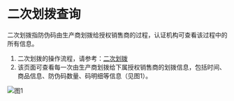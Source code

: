 # 二次划拨查询

二次划拨指防伪码由生产商划拨给授权销售商的过程，认证机构可查看该过程中的所有信息。

1. 二次划拨的操作流程，请参考：[二次划拨](https://help.stringon.com/manual-matrix/c3/c3-3/c3-3-2)
2. 该页面可查看每一次由生产商划拨给下属授权销售商的划拨信息，包括时间、商品信息、防伪码数量、码明细等信息（见图1）。

![&#x56FE;1](http://md.stringon.com/img/%7Bfilename%7D%7B.suffix%7D20200903170624.png)

